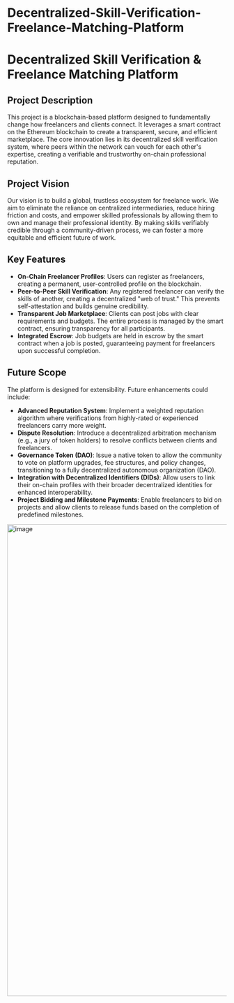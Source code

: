 # Decentralized-Skill-Verification-Freelance-Matching-Platform
# Decentralized Skill Verification & Freelance Matching Platform

## Project Description
This project is a blockchain-based platform designed to fundamentally change how freelancers and clients connect. It leverages a smart contract on the Ethereum blockchain to create a transparent, secure, and efficient marketplace. The core innovation lies in its decentralized skill verification system, where peers within the network can vouch for each other's expertise, creating a verifiable and trustworthy on-chain professional reputation.

## Project Vision
Our vision is to build a global, trustless ecosystem for freelance work. We aim to eliminate the reliance on centralized intermediaries, reduce hiring friction and costs, and empower skilled professionals by allowing them to own and manage their professional identity. By making skills verifiably credible through a community-driven process, we can foster a more equitable and efficient future of work.

## Key Features
-   **On-Chain Freelancer Profiles**: Users can register as freelancers, creating a permanent, user-controlled profile on the blockchain.
-   **Peer-to-Peer Skill Verification**: Any registered freelancer can verify the skills of another, creating a decentralized "web of trust." This prevents self-attestation and builds genuine credibility.
-   **Transparent Job Marketplace**: Clients can post jobs with clear requirements and budgets. The entire process is managed by the smart contract, ensuring transparency for all participants.
-   **Integrated Escrow**: Job budgets are held in escrow by the smart contract when a job is posted, guaranteeing payment for freelancers upon successful completion.

## Future Scope
The platform is designed for extensibility. Future enhancements could include:
-   **Advanced Reputation System**: Implement a weighted reputation algorithm where verifications from highly-rated or experienced freelancers carry more weight.
-   **Dispute Resolution**: Introduce a decentralized arbitration mechanism (e.g., a jury of token holders) to resolve conflicts between clients and freelancers.
-   **Governance Token (DAO)**: Issue a native token to allow the community to vote on platform upgrades, fee structures, and policy changes, transitioning to a fully decentralized autonomous organization (DAO).
-   **Integration with Decentralized Identifiers (DIDs)**: Allow users to link their on-chain profiles with their broader decentralized identities for enhanced interoperability.
-   **Project Bidding and Milestone Payments**: Enable freelancers to bid on projects and allow clients to release funds based on the completion of predefined milestones.
<img width="1920" height="1080" alt="image" src="https://github.com/user-attachments/assets/39938191-3937-446b-957c-c4bf55ba21d4" />
